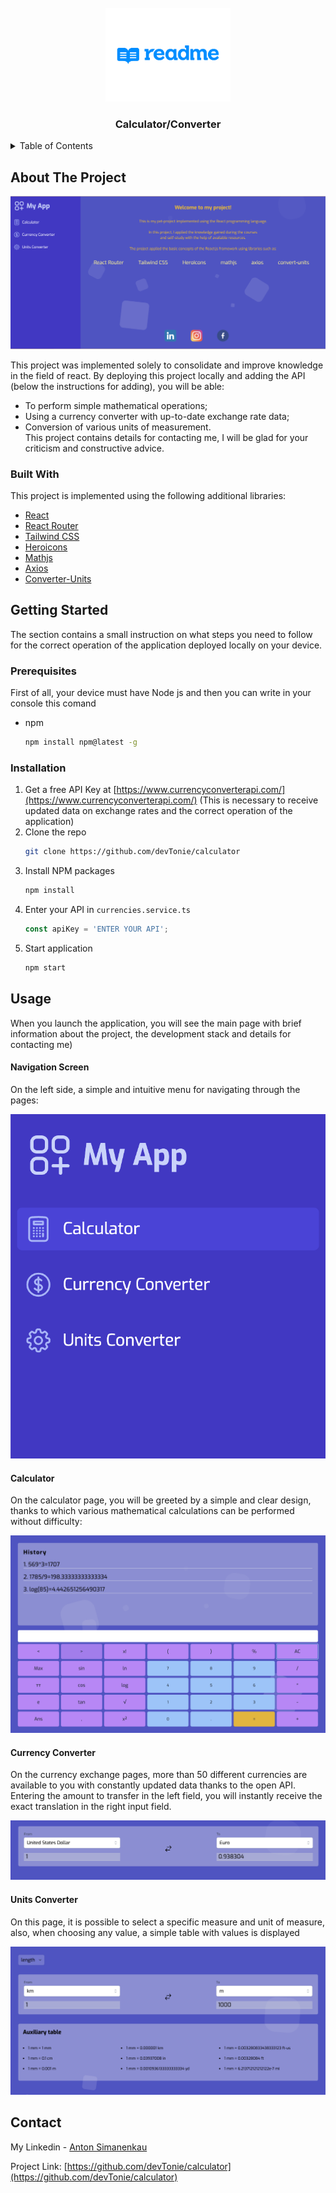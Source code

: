 <!-- PROJECT LOGO -->
<br />
<div align="center">
  <a href="https://github.com/devTonie/calculator">
    <img src="./src/assets/Readme.png" alt="Logo" width="200" height="150">
  </a>

  <h3 align="center">Calculator/Converter</h3>
 </div>

<!-- TABLE OF CONTENTS -->
<details>
  <summary>Table of Contents</summary>
  <ol>
    <li>
      <a href="#about-the-project">About The Project</a>
      <ul>
        <li><a href="#built-with">Built With</a></li>
      </ul>
    </li>
    <li>
      <a href="#getting-started">Getting Started</a>
      <ul>
        <li><a href="#prerequisites">Prerequisites</a></li>
        <li><a href="#installation">Installation</a></li>
      </ul>
    </li>
    <li><a href="#usage">Usage</a></li>
    <li><a href="#contact">Contact</a></li>
  </ol>
</details>



<!-- ABOUT THE PROJECT -->
## About The Project

[![Product Name Screen Shot][product-screenshot]](./src/assets/main-page.png)

This project was implemented solely to consolidate and improve knowledge in the field of react. By deploying this project locally and adding the API (below the instructions for adding), you will be able:
* To perform simple mathematical operations; 
* Using a currency converter with up-to-date exchange rate data;
* Conversion of various units of measurement. <br />
This project contains details for contacting me, I will be glad for your criticism and constructive advice.



### Built With

This project is implemented using the following additional libraries:

* [React](React-url)
* [React Router](react-router-url)
* [Tailwind CSS](tailwind-url)
* [Heroicons](heroicons-url)
* [Mathjs](mathjs-url)
* [Axios](axios-url)
* [Converter-Units](converter-units-url)


<!-- GETTING STARTED -->
## Getting Started

The section contains a small instruction on what steps you need to follow for the correct operation of the application deployed locally on your device.

### Prerequisites

First of all, your device must have Node js and then you can write in your console this comand
* npm
  ```sh
  npm install npm@latest -g
  ```

### Installation
1. Get a free API Key at [https://www.currencyconverterapi.com/](https://www.currencyconverterapi.com/) (This is necessary to receive updated data on exchange rates and the correct operation of the application)
2. Clone the repo
   ```sh
   git clone https://github.com/devTonie/calculator
   ```
3. Install NPM packages
   ```sh
   npm install
   ```
4. Enter your API in `currencies.service.ts`
   ```js
   const apiKey = 'ENTER YOUR API';
   ```
5. Start application
   ```sh
   npm start
   ```
 
## Usage

When you launch the application, you will see the main page with brief information about the project, the development stack and details for contacting me)

#### Navigation Screen

On the left side, a simple and intuitive menu for navigating through the pages:

![Navigation Screen][navigation-screenshot]

#### Calculator

On the calculator page, you will be greeted by a simple and clear design, thanks to which various mathematical calculations can be performed without difficulty:

![Calculator Screen][calculator-screenshot]

#### Currency Converter

On the currency exchange pages, more than 50 different currencies are available to you with constantly updated data thanks to the open API. Entering the amount to transfer in the left field, you will instantly receive the exact translation in the right input field.

![Currency Converter][currency-screenshot]

#### Units Converter

On this page, it is possible to select a specific measure and unit of measure, also, when choosing any value, a simple table with values is displayed

![Units Converter][units-screenshot]

<!-- CONTACT -->
## Contact

My Linkedin - [Anton Simanenkau](https://www.linkedin.com/in/anton-simonenkov-618788255/)

Project Link: [https://github.com/devTonie/calculator](https://github.com/devTonie/calculator)




<!-- MARKDOWN LINKS & IMAGES -->
[product-screenshot]: ./src/assets/main-page.png
[navigation-screenshot]: ./src/assets/menu.png
[calculator-screenshot]: ./src/assets/calculator.png
[currency-screenshot]: ./src/assets/currency-converter.png
[units-screenshot]: ./src/assets/units-converter.png
[React-url]: https://reactjs.org/
[react-router-dom-url]: https://reactrouter.com/en/main
[tailwind-url]: https://tailwindcss.com/
[heroicons-url]: https://heroicons.com/
[mathjs-url]: https://mathjs.org/examples/index.html
[axios-url]: https://axios-http.com/docs/intro
[converter-units-url]: https://www.npmjs.com/package/convert-units
